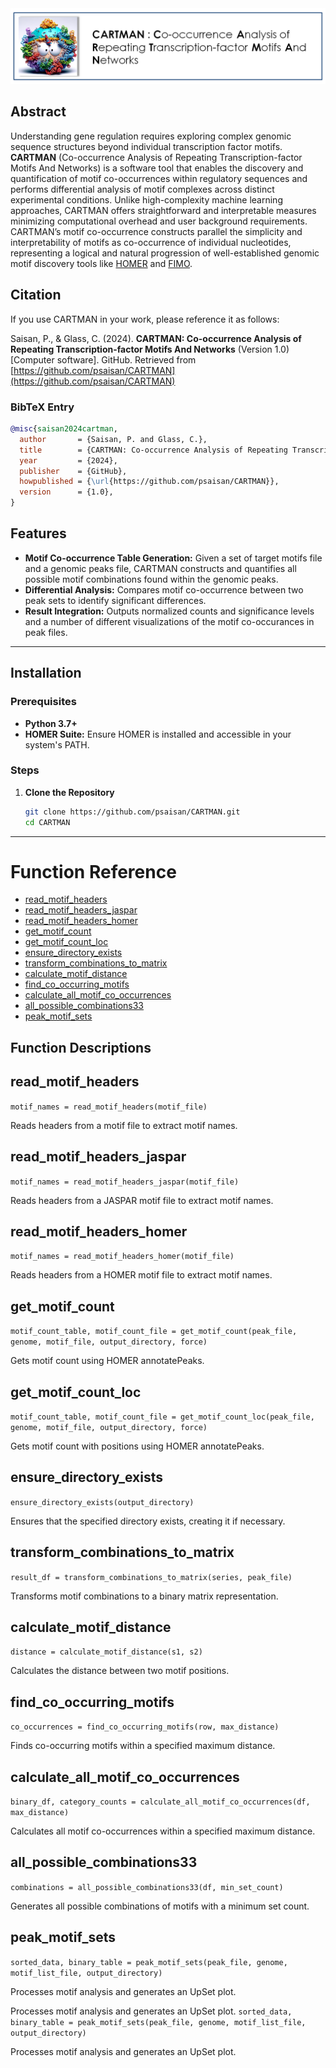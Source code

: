 
<img src="Images/CartmanLogo.PNG"  style="border: 0;"/>


## Abstract

Understanding gene regulation requires exploring complex genomic sequence structures beyond individual transcription factor motifs. **CARTMAN** (Co-occurrence Analysis of Repeating Transcription-factor Motifs And Networks) is a software tool that enables the discovery and quantification of motif co-occurrences within regulatory sequences and performs differential analysis of motif complexes across distinct experimental conditions. Unlike high-complexity machine learning approaches, CARTMAN offers straightforward and interpretable measures minimizing computational overhead and user background requirements. CARTMAN’s motif co-occurrence constructs parallel the simplicity and interpretability of motifs as co-occurrence of individual nucleotides, representing a logical and natural progression of well-established genomic motif discovery tools like [HOMER](http://homer.ucsd.edu/homer/) and [FIMO](https://meme-suite.org/meme/tools/fimo).


## Citation   

If you use CARTMAN in your work, please reference it as follows:

Saisan, P., & Glass, C. (2024). **CARTMAN: Co-occurrence Analysis of Repeating Transcription-factor Motifs And Networks** (Version 1.0) [Computer software]. GitHub. Retrieved from [https://github.com/psaisan/CARTMAN](https://github.com/psaisan/CARTMAN)

### BibTeX Entry

```bibtex
@misc{saisan2024cartman,
  author       = {Saisan, P. and Glass, C.},
  title        = {CARTMAN: Co-occurrence Analysis of Repeating Transcription-factor Motifs And Networks},
  year         = {2024},
  publisher    = {GitHub},
  howpublished = {\url{https://github.com/psaisan/CARTMAN}},
  version      = {1.0},
}
```


## Features

- **Motif Co-occurrence Table Generation:** Given a set of target motifs file and a genomic peaks file, CARTMAN constructs and quantifies all possible motif combinations found within the genomic peaks. 
- **Differential Analysis:** Compares motif co-occurrence between two peak sets to identify significant differences.
- **Result Integration:** Outputs normalized counts and significance levels and a number of different visualizations of the motif co-occurances in peak files.

---

## Installation

### Prerequisites

- **Python 3.7+**
- **HOMER Suite:** Ensure HOMER is installed and accessible in your system's PATH.

### Steps

1. **Clone the Repository**

   ```bash
   git clone https://github.com/psaisan/CARTMAN.git
   cd CARTMAN
   
---


# Function Reference

- [read_motif_headers](#read_motif_headers)
- [read_motif_headers_jaspar](#read_motif_headers_jaspar)
- [read_motif_headers_homer](#read_motif_headers_homer)
- [get_motif_count](#get_motif_count)
- [get_motif_count_loc](#get_motif_count_loc)
- [ensure_directory_exists](#ensure_directory_exists)
- [transform_combinations_to_matrix](#transform_combinations_to_matrix)
- [calculate_motif_distance](#calculate_motif_distance)
- [find_co_occurring_motifs](#find_co_occurring_motifs)
- [calculate_all_motif_co_occurrences](#calculate_all_motif_co_occurrences)
- [all_possible_combinations33](#all_possible_combinations33)
- [peak_motif_sets](#peak_motif_sets)

## Function Descriptions

<a name="read_motif_headers"></a>
## read_motif_headers

`motif_names = read_motif_headers(motif_file)`

Reads headers from a motif file to extract motif names.

<a name="read_motif_headers_jaspar"></a>
## read_motif_headers_jaspar

`motif_names = read_motif_headers_jaspar(motif_file)`

Reads headers from a JASPAR motif file to extract motif names.

<a name="read_motif_headers_homer"></a>
## read_motif_headers_homer

`motif_names = read_motif_headers_homer(motif_file)`

Reads headers from a HOMER motif file to extract motif names.

<a name="get_motif_count"></a>
## get_motif_count

`motif_count_table, motif_count_file = get_motif_count(peak_file, genome, motif_file, output_directory, force)`

Gets motif count using HOMER annotatePeaks.

<a name="get_motif_count_loc"></a>
## get_motif_count_loc

`motif_count_table, motif_count_file = get_motif_count_loc(peak_file, genome, motif_file, output_directory, force)`

Gets motif count with positions using HOMER annotatePeaks.

<a name="ensure_directory_exists"></a>
## ensure_directory_exists

`ensure_directory_exists(output_directory)`

Ensures that the specified directory exists, creating it if necessary.

<a name="transform_combinations_to_matrix"></a>
## transform_combinations_to_matrix

`result_df = transform_combinations_to_matrix(series, peak_file)`

Transforms motif combinations to a binary matrix representation.

<a name="calculate_motif_distance"></a>
## calculate_motif_distance

`distance = calculate_motif_distance(s1, s2)`

Calculates the distance between two motif positions.

<a name="find_co_occurring_motifs"></a>
## find_co_occurring_motifs

`co_occurrences = find_co_occurring_motifs(row, max_distance)`

Finds co-occurring motifs within a specified maximum distance.

<a name="calculate_all_motif_co_occurrences"></a>
## calculate_all_motif_co_occurrences

`binary_df, category_counts = calculate_all_motif_co_occurrences(df, max_distance)`

Calculates all motif co-occurrences within a specified maximum distance.

<a name="all_possible_combinations33"></a>
## all_possible_combinations33

`combinations = all_possible_combinations33(df, min_set_count)`

Generates all possible combinations of motifs with a minimum set count.

<a name="peak_motif_sets"></a>
## peak_motif_sets

`sorted_data, binary_table = peak_motif_sets(peak_file, genome, motif_list_file, output_directory)`

Processes motif analysis and generates an UpSet plot.

Processes motif analysis and generates an UpSet plot.
`sorted_data, binary_table = peak_motif_sets(peak_file, genome, motif_list_file, output_directory)`

Processes motif analysis and generates an UpSet plot.

